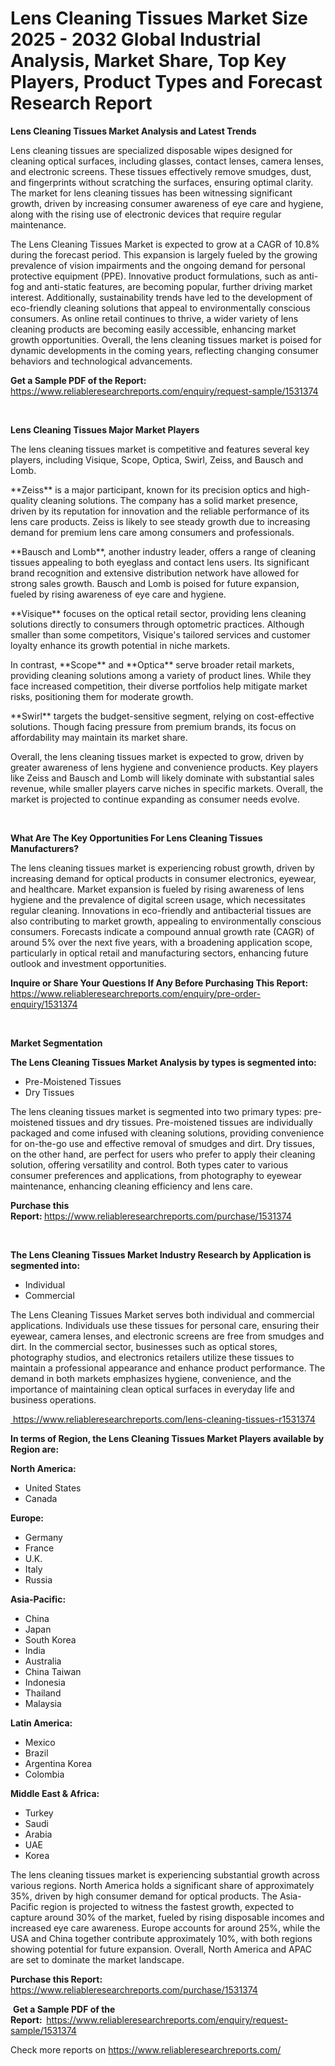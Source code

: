 <p><h1>Lens Cleaning Tissues Market Size 2025 - 2032 Global Industrial Analysis, Market Share, Top Key Players, Product Types and Forecast Research Report</h1></p><p><strong>Lens Cleaning Tissues Market Analysis and Latest Trends</strong></p>
<p><p>Lens cleaning tissues are specialized disposable wipes designed for cleaning optical surfaces, including glasses, contact lenses, camera lenses, and electronic screens. These tissues effectively remove smudges, dust, and fingerprints without scratching the surfaces, ensuring optimal clarity. The market for lens cleaning tissues has been witnessing significant growth, driven by increasing consumer awareness of eye care and hygiene, along with the rising use of electronic devices that require regular maintenance.</p><p>The Lens Cleaning Tissues Market is expected to grow at a CAGR of 10.8% during the forecast period. This expansion is largely fueled by the growing prevalence of vision impairments and the ongoing demand for personal protective equipment (PPE). Innovative product formulations, such as anti-fog and anti-static features, are becoming popular, further driving market interest. Additionally, sustainability trends have led to the development of eco-friendly cleaning solutions that appeal to environmentally conscious consumers. As online retail continues to thrive, a wider variety of lens cleaning products are becoming easily accessible, enhancing market growth opportunities. Overall, the lens cleaning tissues market is poised for dynamic developments in the coming years, reflecting changing consumer behaviors and technological advancements.</p></p>
<p><strong>Get a Sample PDF of the Report:&nbsp;</strong> <a href="https://www.reliableresearchreports.com/enquiry/request-sample/1531374?utm_campaign=2219&utm_medium=2&utm_source=Github&utm_content=ia&utm_term=04042025&utm_id=lens-cleaning-tissues">https://www.reliableresearchreports.com/enquiry/request-sample/1531374</a></p>
<p>&nbsp;</p>
<p><strong>Lens Cleaning Tissues Major Market Players</strong></p>
<p><p>The lens cleaning tissues market is competitive and features several key players, including Visique, Scope, Optica, Swirl, Zeiss, and Bausch and Lomb. </p><p>**Zeiss** is a major participant, known for its precision optics and high-quality cleaning solutions. The company has a solid market presence, driven by its reputation for innovation and the reliable performance of its lens care products. Zeiss is likely to see steady growth due to increasing demand for premium lens care among consumers and professionals.</p><p>**Bausch and Lomb**, another industry leader, offers a range of cleaning tissues appealing to both eyeglass and contact lens users. Its significant brand recognition and extensive distribution network have allowed for strong sales growth. Bausch and Lomb is poised for future expansion, fueled by rising awareness of eye care and hygiene.</p><p>**Visique** focuses on the optical retail sector, providing lens cleaning solutions directly to consumers through optometric practices. Although smaller than some competitors, Visique's tailored services and customer loyalty enhance its growth potential in niche markets.</p><p>In contrast, **Scope** and **Optica** serve broader retail markets, providing cleaning solutions among a variety of product lines. While they face increased competition, their diverse portfolios help mitigate market risks, positioning them for moderate growth.</p><p>**Swirl** targets the budget-sensitive segment, relying on cost-effective solutions. Though facing pressure from premium brands, its focus on affordability may maintain its market share.</p><p>Overall, the lens cleaning tissues market is expected to grow, driven by greater awareness of lens hygiene and convenience products. Key players like Zeiss and Bausch and Lomb will likely dominate with substantial sales revenue, while smaller players carve niches in specific markets. Overall, the market is projected to continue expanding as consumer needs evolve.</p></p>
<p>&nbsp;</p>
<p><strong>What Are The Key Opportunities For Lens Cleaning Tissues Manufacturers?</strong></p>
<p><p>The lens cleaning tissues market is experiencing robust growth, driven by increasing demand for optical products in consumer electronics, eyewear, and healthcare. Market expansion is fueled by rising awareness of lens hygiene and the prevalence of digital screen usage, which necessitates regular cleaning. Innovations in eco-friendly and antibacterial tissues are also contributing to market growth, appealing to environmentally conscious consumers. Forecasts indicate a compound annual growth rate (CAGR) of around 5% over the next five years, with a broadening application scope, particularly in optical retail and manufacturing sectors, enhancing future outlook and investment opportunities.</p></p>
<p><strong>Inquire or Share Your Questions If Any Before Purchasing This Report:</strong> <a href="https://www.reliableresearchreports.com/enquiry/pre-order-enquiry/1531374?utm_campaign=2219&utm_medium=2&utm_source=Github&utm_content=ia&utm_term=04042025&utm_id=lens-cleaning-tissues">https://www.reliableresearchreports.com/enquiry/pre-order-enquiry/1531374</a></p>
<p>&nbsp;</p>
<p><strong>Market Segmentation</strong></p>
<p><strong>The Lens Cleaning Tissues Market Analysis by types is segmented into:</strong></p>
<p><ul><li>Pre-Moistened Tissues</li><li>Dry Tissues</li></ul></p>
<p><p>The lens cleaning tissues market is segmented into two primary types: pre-moistened tissues and dry tissues. Pre-moistened tissues are individually packaged and come infused with cleaning solutions, providing convenience for on-the-go use and effective removal of smudges and dirt. Dry tissues, on the other hand, are perfect for users who prefer to apply their cleaning solution, offering versatility and control. Both types cater to various consumer preferences and applications, from photography to eyewear maintenance, enhancing cleaning efficiency and lens care.</p></p>
<p><strong>Purchase this Report:&nbsp;</strong><a href="https://www.reliableresearchreports.com/purchase/1531374?utm_campaign=2219&utm_medium=2&utm_source=Github&utm_content=ia&utm_term=04042025&utm_id=lens-cleaning-tissues">https://www.reliableresearchreports.com/purchase/1531374</a></p>
<p>&nbsp;</p>
<p><strong>The Lens Cleaning Tissues Market Industry Research by Application is segmented into:</strong></p>
<p><ul><li>Individual</li><li>Commercial</li></ul></p>
<p><p>The Lens Cleaning Tissues Market serves both individual and commercial applications. Individuals use these tissues for personal care, ensuring their eyewear, camera lenses, and electronic screens are free from smudges and dirt. In the commercial sector, businesses such as optical stores, photography studios, and electronics retailers utilize these tissues to maintain a professional appearance and enhance product performance. The demand in both markets emphasizes hygiene, convenience, and the importance of maintaining clean optical surfaces in everyday life and business operations.</p></p>
<p><a href="https://www.reliableresearchreports.com/lens-cleaning-tissues-r1531374?utm_campaign=2219&utm_medium=2&utm_source=Github&utm_content=ia&utm_term=04042025&utm_id=lens-cleaning-tissues">&nbsp;https://www.reliableresearchreports.com/lens-cleaning-tissues-r1531374</a></p>
<p><strong>In terms of Region, the Lens Cleaning Tissues Market Players available by Region are:</strong></p>
<p>
    <p> <strong> North America: </strong>
        <ul>
            <li>United States</li>
            <li>Canada</li>
        </ul>
        </p> 
    <p> <strong> Europe: </strong>
        <ul>
            <li>Germany</li>
            <li>France</li>
            <li>U.K.</li>
            <li>Italy</li>
            <li>Russia</li>
        </ul>
        </p> 
    <p> <strong> Asia-Pacific: </strong>
        <ul>
            <li>China</li>
            <li>Japan</li>
            <li>South Korea</li>
            <li>India</li>
            <li>Australia</li>
            <li>China Taiwan</li>
            <li>Indonesia</li>
            <li>Thailand</li>
            <li>Malaysia</li>
        </ul>
        </p> 
    <p> <strong> Latin America: </strong>
        <ul>
            <li>Mexico</li>
            <li>Brazil</li>
            <li>Argentina Korea</li>
            <li>Colombia</li>
        </ul>
        </p> 
    <p> <strong> Middle East & Africa: </strong>
        <ul>
            <li>Turkey</li>
            <li>Saudi</li>
            <li>Arabia</li>
            <li>UAE</li>
            <li>Korea</li>
        </ul>
    </p>
    </p>
<p><p>The lens cleaning tissues market is experiencing substantial growth across various regions. North America holds a significant share of approximately 35%, driven by high consumer demand for optical products. The Asia-Pacific region is projected to witness the fastest growth, expected to capture around 30% of the market, fueled by rising disposable incomes and increased eye care awareness. Europe accounts for around 25%, while the USA and China together contribute approximately 10%, with both regions showing potential for future expansion. Overall, North America and APAC are set to dominate the market landscape.</p></p>
<p><strong>Purchase this Report: </strong><a href="https://www.reliableresearchreports.com/purchase/1531374?utm_campaign=2219&utm_medium=2&utm_source=Github&utm_content=ia&utm_term=04042025&utm_id=lens-cleaning-tissues">https://www.reliableresearchreports.com/purchase/1531374</a></p>
<p>&nbsp;<strong>Get a Sample PDF of the Report:&nbsp;&nbsp;</strong><a href="https://www.reliableresearchreports.com/enquiry/request-sample/1531374?utm_campaign=2219&utm_medium=2&utm_source=Github&utm_content=ia&utm_term=04042025&utm_id=lens-cleaning-tissues">https://www.reliableresearchreports.com/enquiry/request-sample/1531374</a></p>
<p><strong></strong></p>
<p>Check more reports on <a href="https://www.reliableresearchreports.com/?utm_campaign=2219&utm_medium=2&utm_source=Github&utm_content=ia&utm_term=04042025&utm_id=lens-cleaning-tissues">https://www.reliableresearchreports.com/</a></p>